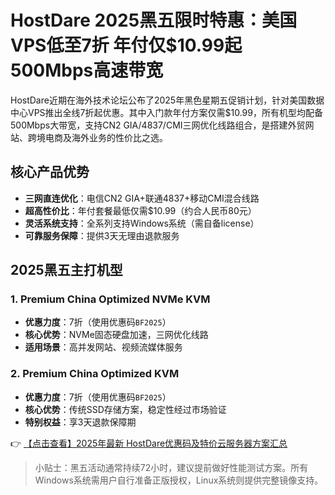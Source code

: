# HostDare 2025黑五限时特惠：美国VPS低至7折 年付仅$10.99起 500Mbps高速带宽

HostDare近期在海外技术论坛公布了2025年黑色星期五促销计划，针对美国数据中心VPS推出全线7折起优惠。其中入门款年付方案仅需$10.99，所有机型均配备500Mbps大带宽，支持CN2 GIA/4837/CMI三网优化线路组合，是搭建外贸网站、跨境电商及海外业务的性价比之选。

## 核心产品优势
- **三网直连优化**：电信CN2 GIA+联通4837+移动CMI混合线路
- **超高性价比**：年付套餐最低仅需$10.99（约合人民币80元）
- **灵活系统支持**：全系列支持Windows系统（需自备license）
- **可靠服务保障**：提供3天无理由退款服务

## 2025黑五主打机型

### 1. Premium China Optimized NVMe KVM
- **优惠力度**：7折（使用优惠码`BF2025`）
- **核心优势**：NVMe固态硬盘加速，三网优化线路
- **适用场景**：高并发网站、视频流媒体服务

### 2. Premium China Optimized KVM
- **优惠力度**：7折（使用优惠码`BF2025`）
- **核心优势**：传统SSD存储方案，稳定性经过市场验证
- **特别权益**：享3天退款保障期

👉 [【点击查看】2025年最新 HostDare优惠码及特价云服务器方案汇总](https://bit.ly/hostdare)

> 小贴士：黑五活动通常持续72小时，建议提前做好性能测试方案。所有Windows系统需用户自行准备正版授权，Linux系统则提供完整镜像支持。